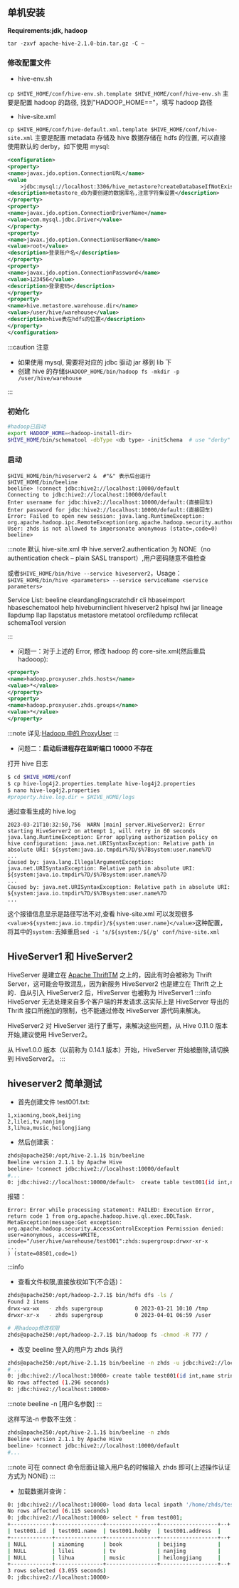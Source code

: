 ## 单机安装

**Requirements:jdk, hadoop**

`tar -zxvf apache-hive-2.1.0-bin.tar.gz -C ~`

### 修改配置文件

- hive-env.sh

`cp $HIVE_HOME/conf/hive-env.sh.template $HIVE_HOME/conf/hive-env.sh`
主要是配置 hadoop 的路径, 找到"HADOOP_HOME=="，填写 hadoop 路径

- hive-site.xml

`cp $HIVE_HOME/conf/hive-default.xml.template $HIVE_HOME/conf/hive-site.xml`
主要是配置 metadata 存储及 hive 数据存储在 hdfs 的位置, 可以直接使用默认的 derby，如下使用 mysql:

```xml
<configuration>
<property>
<name>javax.jdo.option.ConnectionURL</name>
<value
    >jdbc:mysql://localhost:3306/hive_metastore?createDatabaseIfNotExist=true&amp;characterEncoding=UTF-8&amp;useSSL=false</value>
<description>metastore_db为要创建的数据库名,注意字符集设置</description>
</property>
<property>
<name>javax.jdo.option.ConnectionDriverName</name>
<value>com.mysql.jdbc.Driver</value>
</property>
<property>
<name>javax.jdo.option.ConnectionUserName</name>
<value>root</value>
<description>登录账户名</description>
</property>
<property>
<name>javax.jdo.option.ConnectionPassword</name>
<value>123456</value>
<description>登录密码</description>
</property>
<property>
<name>hive.metastore.warehouse.dir</name>
<value>/user/hive/warehouse</value>
<description>hive表在hdfs的位置</description>
</property>
</configuration>
```

:::caution 注意

- 如果使用 mysql, 需要将对应的 jdbc 驱动 jar 移到 lib 下
- 创建 hive 的存储`$HADOOP_HOME/bin/hadoop fs -mkdir -p /user/hive/warehouse`

:::

### 初始化

```bash
#hadoop已启动
export HADOOP_HOME=<hadoop-install-dir>
$HIVE_HOME/bin/schematool -dbType <db type> -initSchema  # use "derby" as db type or "mysql"
```

### 启动

```log
$HIVE_HOME/bin/hiveserver2 &  #"&" 表示后台运行
$HIVE_HOME/bin/beeline
beeline> !connect jdbc:hive2://localhost:10000/default
Connecting to jdbc:hive2://localhost:10000/default
Enter username for jdbc:hive2://localhost:10000/default:(直接回车)
Enter password for jdbc:hive2://localhost:10000/default:(直接回车)
Error: Failed to open new session: java.lang.RuntimeException: org.apache.hadoop.ipc.RemoteException(org.apache.hadoop.security.authorize.AuthorizationException): User: zhds is not allowed to impersonate anonymous (state=,code=0)
beeline>
```

:::note
默认 hive-site.xml 中 hive.server2.authentication 为 NONE（no authentication check – plain SASL transport）,用户密码随意不做检查

或者`$HIVE_HOME/bin/hive --service hiveserver2`，Usage：`$HIVE_HOME/bin/hive <parameters> --service serviceName <service parameters>`

Service List: beeline cleardanglingscratchdir cli hbaseimport hbaseschematool help hiveburninclient hiveserver2 hplsql hwi jar lineage llapdump llap llapstatus metastore metatool orcfiledump rcfilecat schemaTool version

:::

- 问题一：对于上述的 Error, 修改 hadoop 的 core-site.xml(然后重启 hadooop):

```xml
<property>
<name>hadoop.proxyuser.zhds.hosts</name>
<value>*</value>
</property>
<property>
<name>hadoop.proxyuser.zhds.groups</name>
<value>*</value>
</property>
```

:::note
详见:[Hadoop 中的 ProxyUser](./hadoop使用)
:::

- 问题二：**启动后进程存在监听端口 10000 不存在**

打开 hive 日志

```bash
$ cd $HIVE_HOME/conf
$ cp hive-log4j2.properties.template hive-log4j2.properties
$ nano hive-log4j2.properties
#property.hive.log.dir = $HIVE_HOME/logs
```

通过查看生成的 hive.log

```log
2023-03-21T10:32:50,756  WARN [main] server.HiveServer2: Error starting HiveServer2 on attempt 1, will retry in 60 seconds
java.lang.RuntimeException: Error applying authorization policy on hive configuration: java.net.URISyntaxException: Relative path in absolute URI: ${system:java.io.tmpdir%7D/$%7Bsystem:user.name%7D
...
Caused by: java.lang.IllegalArgumentException: java.net.URISyntaxException: Relative path in absolute URI: ${system:java.io.tmpdir%7D/$%7Bsystem:user.name%7D
...
Caused by: java.net.URISyntaxException: Relative path in absolute URI: ${system:java.io.tmpdir%7D/$%7Bsystem:user.name%7D
...
```

这个报错信息显示是路径写法不对,查看 hive-site.xml 可以发现很多`<value>${system:java.io.tmpdir}/${system:user.name}</value>`这种配置，将其中的`system:`去掉重启`sed -i 's/${system:/${/g' conf/hive-site.xml`

## HiveServer1 和 HiveServer2

HiveServer 是建立在 [Apache ThriftTM](http://thrift.apache.org/) 之上的，因此有时会被称为 Thrift Server，这可能会导致混乱，因为新服务 HiveServer2 也是建立在 Thrift 之上的．自从引入 HiveServer2 后，HiveServer 也被称为 HiveServer1
:::info
HiveServer 无法处理来自多个客户端的并发请求.这实际上是 HiveServer 导出的 Thrift 接口所施加的限制，也不能通过修改 HiveServer 源代码来解决。

HiveServer2 对 HiveServer 进行了重写，来解决这些问题，从 Hive 0.11.0 版本开始,建议使用 HiveServer2。

从 Hive1.0.0 版本（以前称为 0.14.1 版本）开始，HiveServer 开始被删除,请切换到 HiveServer2。
:::

## hiveserver2 简单测试

- 首先创建文件 test001.txt:

```log
1,xiaoming,book,beijing
2,lilei,tv,nanjing
3,lihua,music,heilongjiang
```

- 然后创建表：

```bash
zhds@apache250:/opt/hive-2.1.1$ bin/beeline
Beeline version 2.1.1 by Apache Hive
beeline> !connect jdbc:hive2://localhost:10000/default
#...
0: jdbc:hive2://localhost:10000/default>  create table test001(id int,name string,hobby string,address String) row format delimited fields terminated by ',';

```

报错：

```log
Error: Error while processing statement: FAILED: Execution Error, return code 1 from org.apache.hadoop.hive.ql.exec.DDLTask. MetaException(message:Got exception: org.apache.hadoop.security.AccessControlException Permission denied: user=anonymous, access=WRITE, inode="/user/hive/warehouse/test001":zhds:supergroup:drwxr-xr-x
...
) (state=08S01,code=1)
```

:::info

- 查看文件权限,直接放权如下(不合适)：

```bash
zhds@apache250:/opt/hadoop-2.7.1$ bin/hdfs dfs -ls /
Found 2 items
drwx-wx-wx   - zhds supergroup          0 2023-03-21 10:10 /tmp
drwxr-xr-x   - zhds supergroup          0 2023-04-01 06:59 /user

# 用hadoop修改权限
zhds@apache250:/opt/hadoop-2.7.1$ bin/hadoop fs -chmod -R 777 /
```

- 改变 beeline 登入的用户为 zhds 执行

```bash
zhds@apache250:/opt/hive-2.1.1$ bin/beeline -n zhds -u jdbc:hive2://localhost:10000
# ...
0: jdbc:hive2://localhost:10000> create table test001(id int,name string,hobby string,address string) row format delimited fields terminated by ',';
No rows affected (1.296 seconds)
0: jdbc:hive2://localhost:10000>
```

:::note
beeline -n [用户名参数]
:::

这样写法-n 参数不生效：

```bash
zhds@apache250:/opt/hive-2.1.1$ bin/beeline -n zhds
Beeline version 2.1.1 by Apache Hive
beeline> !connect jdbc:hive2://localhost:10000/default
#...
```

:::note
可在 connect 命令后面让输入用户名的时候输入 zhds 即可(上述操作认证方式为 NONE)
:::

- 加载数据并查询：

```bash
0: jdbc:hive2://localhost:10000> load data local inpath '/home/zhds/test001.txt' overwrite into table test001;
No rows affected (6.115 seconds)
0: jdbc:hive2://localhost:10000> select * from test001;
+-------------+---------------+----------------+------------------+--+
| test001.id  | test001.name  | test001.hobby  | test001.address  |
+-------------+---------------+----------------+------------------+--+
| NULL        | xiaoming      | book           | beijing          |
| NULL        | lilei         | tv             | nanjing          |
| NULL        | lihua         | music          | heilongjiang     |
+-------------+---------------+----------------+------------------+--+
3 rows selected (3.055 seconds)
0: jdbc:hive2://localhost:10000>
```
